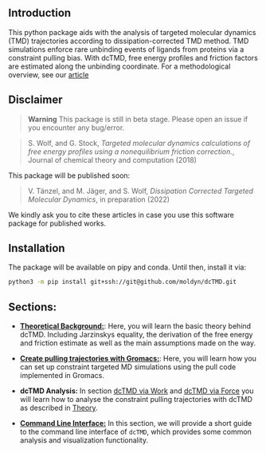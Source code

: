 ## Introduction
This python package aids with the analysis of targeted molecular dynamics (TMD) trajectories according to   dissipation-corrected TMD method. TMD simulations enforce rare unbinding events of ligands from proteins via a constraint pulling bias. With dcTMD, free energy profiles and friction factors are estimated along the unbinding coordinate. For a methodological overview, see our [article](https://pubs.acs.org/doi/full/10.1021/acs.jctc.8b00835)


## Disclaimer
> **Warning**
> This package is still in beta stage. Please open an issue if you encounter
> any bug/error.

> S. Wolf, and G. Stock,
> *Targeted molecular dynamics calculations of free energy profiles using a nonequilibrium friction correction.*,
> Journal of chemical theory and computation (2018)

This package will be published soon:

> V. Tänzel, and M. Jäger, and S. Wolf,
> *Dissipation Corrected Targeted Molecular Dynamics*,
> in preparation (2022)

We kindly ask you to cite these articles in case you use this software package for published works.


## Installation
The package will be available on pipy and conda. Until then, install it via:
```bash
python3 -m pip install git+ssh://git@github.com/moldyn/dcTMD.git
```

## Sections:
- [**Theoretical Background:**](tutorials/theory.md): Here, you will learn the basic theory behind dcTMD. Including Jarzinskys equality, the derivation of the free energy and friction estimate as well as the main assumptions made on the way.

- [**Create pulling trajectories with Gromacs:**](tutorials/Gromacs.md): Here, you will learn how you can set up constraint targeted MD simulations using the pull code implemented in Gromacs. 

- **dcTMD Analysis:** In section [dcTMD via Work](tutorials/work.ipynb) and [dcTMD via Force](tutorials/force.ipynb) you will learn how to analyse the constraint pulling trajectories with dcTMD as described in [Theory](tutorials/theory.md).

- [**Command Line Interface:**](tutorials/CLI.ipynb) In this section, we will provide a short guide to the command line interface of `dcTMD`, which provides some common analysis and visualization functionality.